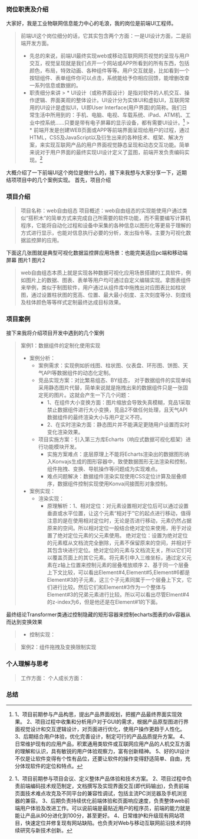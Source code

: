 ### 岗位职责及介绍
大家好，我是工业物联网信息能力中心的毛浪，我的岗位是前端UI工程师。

> 前端UI这个岗位细分的话，它其实包含两个方面：一是UI设计方面，二是前端开发方面。
> * 先总的来说，前端UI最终实现web或移动互联网网页视觉的呈现与用户交互，视觉呈现就是我们点开一个网站或APP所看到的所有东西，包括颜色，布局，特效动画、各种组件等等。用户交互就是，比如看到一个按钮组件、表单组件你可以点击，系统能给予你相应回馈，能增删改查一系列信息或数据的。
> * 职责细分来讲
    >   * UI设计（或称界面设计）是指对软件的人机交互、操作逻辑、界面美观的整体设计。UI设计分为实体UI和虚拟UI，互联网常用的UI设计是虚拟UI，UI即User Interface(用户界面)的简称。我们日常生活中所用到的：手机、电脑、电视、车载系统、iPad、ATM机、工业中控系统......只要是带有电子屏幕的显示设备，都有需要UI设计。[^UI主要工作内容]
    >   * 前端开发是创建WEB页面或APP等前端界面呈现给用户的过程，通过HTML，CSS及JavaScript以及衍生出来的各种技术、框架、解决方案，来实现互联网产品的用户界面视觉静态呈现和动态交互功能。简单来说对于用户界面的最终实现UI设计定义了蓝图，前端开发负责编码实现。[^前端主要工作内容]

大概介绍了一下前端UI这个岗位是做什么的，接下来我想与大家分享一下，近期结项项目中的几个案例实现。
首先，项目介绍
### 项目介绍
> 项目名称：web自由组态
> 项目概述：web自由组态的实现能使用户通过类似“搭积木”的简单方式来完成自己所需要的软件功能，而不需要编写计算机程序，它能将自动化过程和设备中采集的各种信息以图形化等更易于理解的方式进行显示，也能对信息执行必要的分析，发出指令等。主要为可视化数据监控屏的应用。

下面这几张图就是典型可视化数据监控屏应用场景：也能完美适应pc端和移动端屏幕
图片1
图片2
> web自由组态本质上就是实现各种数据可视化应用场景搭建的工具软件，例如图片上的数据、图表、表单等用户均可通过自定义编辑实现。拿图表组件来举例，类似于制图软件，用户通过从组件库中拖拽出对应图表比如柱状图，通过设置柱状图的宽高、位置、最大最小刻度、主次刻度等分、刻度线及柱体颜色等等样式定制最终达成目标效果。

### 项目案例
接下来我将介绍项目开发中遇到的几个案例
> 案例1：数据组件的定制化使用实现
>* 案例分析：
>   * 案例需求：实现例如折线图、柱状图、仪表盘、环形图、饼图、天气API等数据组件的动态化定制。
>   * 竞品实现方案：对比繁易组态、BY组态， 对于数据组件的实现单纯采用静态图片代替，简单来说就是拖拽出来的数据组件只是一张固定死的图片。这就会产生一下几个问题：
>       * 1、在组件大小变换方面：图片缩放会导致失真模糊，竞品1采取禁止数据组件进行大小变换，竞品2不做任何处理，且天气API数据组件的最终渲染大小与用户定义不符。
>       * 2、在实时渲染方面：静态图片并不能满足更随用户设置而实时变化渲染效果。
>   * 项目实施方案：引入第三方库Echarts（响应式数据可视化框架）进行功能模块开发。
>       * 实施方案难点：底层原理上不能将Echarts渲染出的数据图形纳入Konvajs生成的图形容器中，致使数据图形无法渲染和控制，组件拖拽、变换、导航操作等问题成为实现难点。
>       * 难点问题解决：数据组件渲染实现使用CSS定位计算及层叠顺序，数据组件控制实现使用Konva间接图形对象控制。
>* 案例实现：
>   * 渲染实现：
>       * 原理解析：1、相对定位：对元素设置相对定位后可以通过设置垂直或水平位置，让这个元素“相对于”它的起点进行移动，值得注意的是在使用相对定位时，无论是否进行移动，元素仍然占据原来的空间。所以相对定位一般结合绝对定位来使用，用于对设置了绝对定位元素的父元素使用。
绝对定位：设置为绝对定位的元素框从文档流完全删除，元素不保留原来的空间，并相对于其包含块进行定位。绝对定位的元素与文档流无关，所以它们可以覆盖页面上的其它元素。将元素引申入三维坐标，通过定义元素在z轴上位置来控制元素的层叠堆放顺序
2、基于同一个层叠上下文比较，可以看出Element#4,Element#5,Element#6都是Element#3的子元素，这三个子元素同属于一个层叠上下文，它们进行比较。然后它们和Element#3作为一个整体与Element#3的兄弟元素进行比较。所以可以看出尽管Elment#4的z-index为6，但是他还是在Element#1的下面。

最终结论Transformer类通过控制隐藏的矩形容器来控制echarts图表的div容器从而达到变换效果

>   * 控制实现：


> 案例2：组件拖拽及变换限制实现

### 个人理解与思考
> 工作方面：
> 个人成长方面：
### 总结








[^UI主要工作内容]:1、项目前期参与产品构思，提出产品界面规划，把握产品最终界面实现效果。
2、项目过程中收集和分析用户对于GUI的需求，根据产品原型图进行界面视觉设计和交互逻辑设计，对页面进行优化，使用户操作更趋于人性化。
3、后期结合用户体验，优化完善设计，制定可行的产品品质提升方案。
4、日常维护现有的应用产品，积累通用类软件或互联网应用产品的人机交互方面的理解和认识，具有敏锐的用户体验观察力，富有创新精神。
5、好的UI设计不仅是让软件变得有个性有品位，还要让软件的操作变得舒适简单、自由，充分体现软件的定位和特点。

[^前端主要工作内容]:1、项目前期参与项目会议、定义整体产品体验和技术方案。
2、项目过程中负责前端编码技术规范制定，文档撰写及实现界面交互(即代码输出)，负责前端页面技术难点攻克及不同平台的兼容性调试，包括主流PC浏览器及手机浏览器的兼容。
3、后期负责持续优化前端体验和页面响应速度，负责整体web前端用户体验及改进工作。可以说前端是最贴近用户的程序员，前端的能力就是能让产品从90分进化到100分，甚至更好。
4、日常维护和升级现有网站项目，快速定位并修复现有网站缺陷。也负责对Web与移动互联网前沿技术的持续研究与新技术创新。



